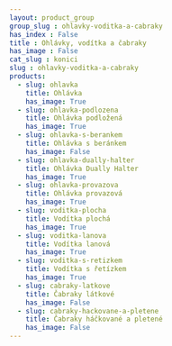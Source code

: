 ```yaml
---
layout: product_group
group_slug : ohlavky-voditka-a-cabraky
has_index : False
title : Ohlávky, vodítka a čabraky
has_image : False
cat_slug : konici
slug : ohlavky-voditka-a-cabraky
products:
  - slug: ohlavka
    title: Ohlávka
    has_image: True
  - slug: ohlavka-podlozena
    title: Ohlávka podložená
    has_image: True
  - slug: ohlavka-s-berankem
    title: Ohlávka s beránkem
    has_image: False
  - slug: ohlavka-dually-halter
    title: Ohlávka Dually Halter
    has_image: True
  - slug: ohlavka-provazova
    title: Ohlávka provazová
    has_image: True
  - slug: voditka-plocha
    title: Vodítka plochá
    has_image: True
  - slug: voditka-lanova
    title: Vodítka lanová
    has_image: True
  - slug: voditka-s-retizkem
    title: Vodítka s řetízkem
    has_image: True
  - slug: cabraky-latkove
    title: Čabraky látkové
    has_image: False
  - slug: cabraky-hackovane-a-pletene
    title: Čabraky háčkované a pletené
    has_image: False
---
```


